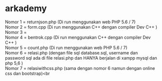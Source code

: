 # arkademy

Nomor 1 = returnjson.php (Di run menggunakan web PHP 5.6 / 7)<br>
Nomor 2 = form.cpp (Di run menggunakan C++ dengan compiler Dev C++ )<br>
Nomor 3 = <br>
Nomor 4 = bentrok.cpp (Di run menggunakan C++ dengan compiler Dev C++ )<br>
Nomor 5 = count.php (Di run menggunakan web PHP 5.6 / 7)<br>
Nomor 6 = relasi.php (dengan file sql database.sql, username dan password sql ada di file relasi.php dan HANYA berjalan di xampp mysql dan php 5,6 ) <br>
Nomor 7 = relasiwithcss.php (sama dengan nomor 6 namun dengan online css dan bootstrap)<br
